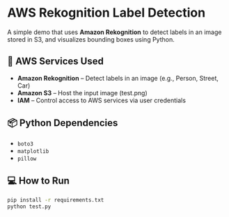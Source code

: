 # AWS Rekognition Label Detection

A simple demo that uses **Amazon Rekognition** to detect labels in an image stored in S3, and visualizes bounding boxes using Python.

## 🧰 AWS Services Used

- **Amazon Rekognition** – Detect labels in an image (e.g., Person, Street, Car)
- **Amazon S3** – Host the input image (test.png)
- **IAM** – Control access to AWS services via user credentials

## 📦 Python Dependencies

- `boto3`
- `matplotlib`
- `pillow`

## 💻 How to Run

```bash
pip install -r requirements.txt
python test.py
